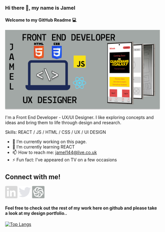 ### Hi there 👋, my name is Jamel
#### Welcome to my GitHub Readme 💻
![I am GitHub Readme Generator's creator](https://github.com/Jamel144/Jamel144/blob/main/Banner%20draft.jpg?raw=true)

I'm a Front End Developer - UX/UI Designer. I like exploring concepts and ideas and bring them to life through design and research.

Skills: REACT / JS / HTML / CSS / UX / UI DESIGN 

- 🔭 I’m currently working on this page. 
- 🌱 I’m currently learning REACT 
- 📫 How to reach me: jamel144@live.co.uk 
- ⚡ Fun fact: I've appeared on TV on a few occasions  

## Connect with me!

  [<img src='https://raw.githubusercontent.com/Jamel144/Jamel144/1e626f981b8387b2781624449aedf5ca3fc5b25c/Images/linkedin%202.svg' alt='linkedin' height='40'>](https://www.linkedin.com/in/www.linkedin.com/in/jamel-johnson-3bb434238/)  [<img src='https://raw.githubusercontent.com/Jamel144/Jamel144/1e626f981b8387b2781624449aedf5ca3fc5b25c/Images/twitter%202.svg' alt='twitter' height='40'>](https://twitter.com/https://twitter.com/_jjohnson93)  [<img src='https://raw.githubusercontent.com/Jamel144/Jamel144/1e626f981b8387b2781624449aedf5ca3fc5b25c/Images/codewars%202.svg' alt='codewars' height='40'>](https://www.codewars.com/users/jamel144)  

#### Feel free to check out the rest of my work here on github and please take a look at my design portfolio.. 

[![Top Langs](https://github-readme-stats.vercel.app/api/top-langs/?username=Jamel144)](https://github.com/anuraghazra/github-readme-stats)





